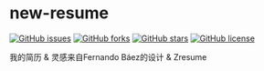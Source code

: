 # new-resume

[![GitHub issues](http://img.shields.io/github/issues/zzlw/new-resume.svg)](http://github.com/zzlw/new-resume/issues)
[![GitHub forks](http://img.shields.io/github/forks/zzlw/new-resume.svg)](http://github.com/zzlw/new-resume/network)
[![GitHub stars](http://img.shields.io/github/stars/zzlw/new-resume.svg)](http://github.com/zzlw/new-resume/stargazers)
[![GitHub license](http://img.shields.io/github/license/zzlw/new-resume.svg)](http://github.com/zzlw/new-resume/blob/master/LICENSE)


我的简历 &amp; 灵感来自Fernando Báez的设计 &amp; Zresume
